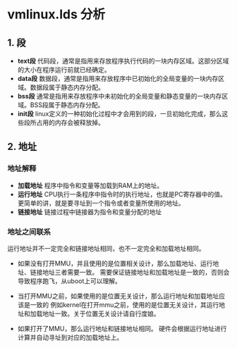 # vmlinux.lds 分析

## 1. 段

* **text段**
代码段，通常是指用来存放程序执行代码的一块内存区域。这部分区域的大小在程序运行前就已经确定。
* **data段**
数据段，通常是指用来存放程序中已初始化的全局变量的一块内存区域。数据段属于静态内存分配。
* **bss段**
通常是指用来存放程序中未初始化的全局变量和静态变量的一块内存区域。BSS段属于静态内存分配。
* **init段**
linux定义的一种初始化过程中才会用到的段，一旦初始化完成，那么这些段所占用的内存会被释放掉。

## 2. 地址

### 地址解释

* **加载地址** 程序中指令和变量等加载到RAM上的地址。
* **运行地址** CPU执行一条程序中指令时的执行地址，也就是PC寄存器中的值。更简单的讲，就是要寻址到一个指令或者变量所使用的地址。
* **链接地址** 链接过程中链接器为指令和变量分配的地址

### 地址之间联系

运行地址并不一定完全和链接地址相同，也不一定完全和加载地址相同。

* 如果没有打开MMU，并且使用的是位置相关设计，那么加载地址、运行地址、链接地址三者需要一致。
需要保证链接地址和加载地址是一致的，否则会导致程序跑飞，从uboot上可以理解。

* 当打开MMU之前，如果使用的是位置无关设计，那么运行地址和加载地址应该是一致的
例如kernel在打开mmu之前，使用的是位置无关设计，其运行地址和加载地址一致。关于位置无关设计请自行度娘。

* 如果打开了MMU，那么运行地址和链接地址相同。
硬件会根据运行地址进行计算并自动寻址到对应的加载地址上。